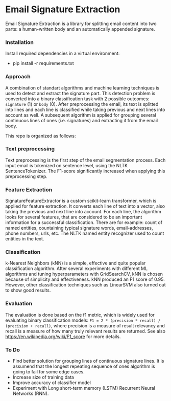 # Email Signature Extraction

Email Signature Extraction is a library for splitting email content into two parts: a human-written body and an automatically appended signature.

### Installation
Install required dependencies in a virtual environment:

 * pip install -r requirements.txt



### Approach
A combination of standart algorithms and machine learning techniques is used to detect and extract the signature part. This detection problem is converted into a binary classification task with 2 possible outcomes: `signature` (1) or `body` (0).
After preprocessing the email, its text is splitted into lines and each line is classified while taking previous and next lines into account as well. A subsequent algorithm is applied for grouping several continuous lines of ones (i.e. signatures) and extracting it from the email body.

This repo is organized as follows:


### Text preprocessing
Text preprocessing is the first step of the email segmentation process. Each input email is tokenized on sentence level, using the NLTK SentenceTokenizer. The F1-score significantly increased when applying this preprocessing step.

### Feature Extraction
SignatureFeatureExtractor is a custom scikit-learn transformer, which is applied for feature extraction.
It converts each line of text into a vector, also taking the previous and next line into account.
For each line, the algorithm looks for several features, that are considered to be an important information for a successful classification. There are for example: count of named entities, countaining typical signature words, email-addresses, phone numbers, urls, etc.
The NLTK named entity recognizer used to count entities in the text. 

### Classification
k-Nearest Neighbors (kNN) is a simple, effective and quite popular classification algorithm. After several experiments with different ML algorithms and tuning hyperparameters with GridSearchCV, kNN is chosen because of simplicity and effectiveness. kNN produced an F1 score of 0.95. However, other classification techniques such as LinearSVM also turned out to show good results.

### Evaluation
The evaluation is done based on the f1 metric, which is widely used for evaluating binary classification models:
`F1 = 2 * (precision * recall) / (precision + recall)`, where precision is a measure of result relevancy and recall is a measure of how many truly relevant results are returned. See also https://en.wikipedia.org/wiki/F1_score for more details.


### To Do
 * Find better solution for grouping lines of continuous signature lines. It is assumend that the longest repeating sequence of ones algorithm is going to fail for some edge cases.
 * Increase size of training data
 * Improve accuracy of classifier model
 * Experiment with Long short-term memory (LSTM) Recurrent Neural Networks (RNN).
